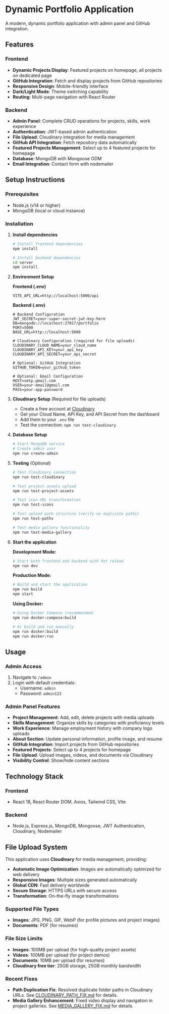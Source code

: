 # Dynamic Portfolio Application

A modern, dynamic portfolio application with admin panel and GitHub integration.

## Features

### Frontend

- **Dynamic Projects Display**: Featured projects on homepage, all projects on dedicated page
- **GitHub Integration**: Fetch and display projects from GitHub repositories
- **Responsive Design**: Mobile-friendly interface
- **Dark/Light Mode**: Theme switching capability
- **Routing**: Multi-page navigation with React Router

### Backend

- **Admin Panel**: Complete CRUD operations for projects, skills, work experience
- **Authentication**: JWT-based admin authentication
- **File Upload**: Cloudinary integration for media management
- **GitHub API Integration**: Fetch repository data automatically
- **Featured Projects Management**: Select up to 4 featured projects for homepage
- **Database**: MongoDB with Mongoose ODM
- **Email Integration**: Contact form with nodemailer

## Setup Instructions

### Prerequisites

- Node.js (v14 or higher)
- MongoDB (local or cloud instance)

### Installation

1. **Install dependencies**

   ```bash
   # Install frontend dependencies
   npm install

   # Install backend dependencies
   cd server
   npm install
   ```

2. **Environment Setup**

   **Frontend (.env)**

   ```
   VITE_API_URL=http://localhost:5000/api
   ```

   **Backend (.env)**

   ```
   # Backend Configuration
   JWT_SECRET=your-super-secret-jwt-key-here
   DB=mongodb://localhost:27017/portfolio
   PORT=5000
   BASE_URL=http://localhost:5000

   # Cloudinary Configuration (required for file uploads)
   CLOUDINARY_CLOUD_NAME=your_cloud_name
   CLOUDINARY_API_KEY=your_api_key
   CLOUDINARY_API_SECRET=your_api_secret

   # Optional: GitHub Integration
   GITHUB_TOKEN=your_github_token

   # Optional: Email Configuration
   HOST=smtp.gmail.com
   USER=your-email@gmail.com
   PASS=your-app-password
   ```

3. **Cloudinary Setup** (Required for file uploads)
   - Create a free account at [Cloudinary](https://cloudinary.com/)
   - Get your Cloud Name, API Key, and API Secret from the dashboard
   - Add them to your `.env` file
   - Test the connection: `npm run test-cloudinary`

4. **Database Setup**

   ```bash
   # Start MongoDB service
   # Create admin user
   npm run create-admin
   ```

5. **Testing** (Optional)

   ```bash
   # Test Cloudinary connection
   npm run test-cloudinary

   # Test project assets upload
   npm run test-project-assets

   # Test icon URL transformation
   npm run test-icons

   # Test upload path structure (verify no duplicate paths)
   npm run test-paths

   # Test media gallery functionality
   npm run test-media-gallery
   ```

6. **Start the application**

   **Development Mode:**

   ```bash
   # Start both frontend and backend with hot reload
   npm run dev
   ```

   **Production Mode:**

   ```bash
   # Build and start the application
   npm run build
   npm start
   ```

   **Using Docker:**

   ```bash
   # Using Docker Compose (recommended)
   npm run docker:compose:build

   # Or build and run manually
   npm run docker:build
   npm run docker:run
   ```

## Usage

### Admin Access

1. Navigate to `/admin`
2. Login with default credentials:
   - Username: `admin`
   - Password: `admin123`

### Admin Panel Features

- **Project Management**: Add, edit, delete projects with media uploads
- **Skills Management**: Organize skills by categories with proficiency levels
- **Work Experience**: Manage employment history with company logo uploads
- **About Section**: Update personal information, profile image, and resume
- **GitHub Integration**: Import projects from GitHub repositories
- **Featured Projects**: Select up to 4 projects for homepage
- **File Upload**: Upload images, videos, and documents via Cloudinary
- **Visibility Control**: Show/hide content sections

## Technology Stack

### Frontend

- React 18, React Router DOM, Axios, Tailwind CSS, Vite

### Backend

- Node.js, Express.js, MongoDB, Mongoose, JWT Authentication, Cloudinary, Nodemailer

## File Upload System

This application uses **Cloudinary** for media management, providing:

- **Automatic Image Optimization**: Images are automatically optimized for web delivery
- **Responsive Images**: Multiple sizes generated automatically
- **Global CDN**: Fast delivery worldwide
- **Secure Storage**: HTTPS URLs with secure access
- **Transformation**: On-the-fly image transformations

### Supported File Types

- **Images**: JPG, PNG, GIF, WebP (for profile pictures and project images)
- **Documents**: PDF (for resumes)

### File Size Limits

- **Images**: 100MB per upload (for high-quality project assets)
- **Videos**: 100MB per upload (for project demos)
- **Documents**: 10MB per upload (for resumes)
- **Cloudinary free tier**: 25GB storage, 25GB monthly bandwidth

### Recent Fixes
- **Path Duplication Fix**: Resolved duplicate folder paths in Cloudinary URLs. See [CLOUDINARY_PATH_FIX.md](./CLOUDINARY_PATH_FIX.md) for details.
- **Media Gallery Enhancement**: Fixed video display and navigation in project galleries. See [MEDIA_GALLERY_FIX.md](./MEDIA_GALLERY_FIX.md) for details.


